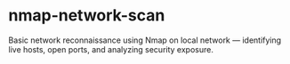 # nmap-network-scan
Basic network reconnaissance using Nmap on local network — identifying live hosts, open ports, and analyzing security exposure.
